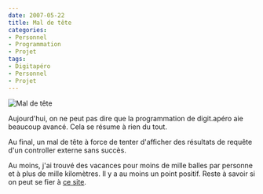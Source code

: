 ```yaml
---
date: 2007-05-22
title: Mal de tête
categories:
- Personnel
- Programmation
- Projet
tags:
- Digitapéro
- Personnel
- Projet
---
```

<img src="https://dlgjp9x71cipk.cloudfront.net/2007/05/digitapero_maldetete.png" alt="Mal de tête" />

Aujourd'hui, on ne peut pas dire que la programmation de digit.apéro aie beaucoup avancé. Cela se résume à rien du tout.

Au final, un mal de tête à force de tenter d'afficher des résultats de requête d'un controller externe sans succès.

Au moins, j'ai trouvé des vacances pour moins de mille balles par personne et à plus de mille kilomètres. Il y a au moins un point positif. Reste à savoir si on peut se fier à <a href="https://www.ebookers.ch/" title="www.ebookers.ch">ce site</a>.
